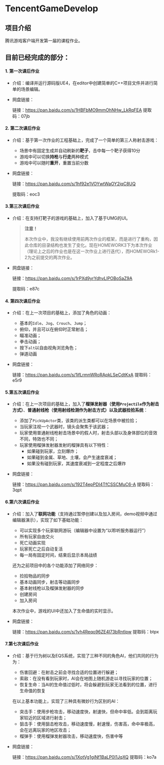 # TencentGameDevelop
## 项目介绍

腾讯游戏客户端开发第一届的课程作业。

## 目前已经完成的部分：

#### 1. 第一次课后作业

- 介绍：编译并运行源码版UE4，在editor中创建简单的C++项目文件并进行简单的场景编辑。

- 网盘链接：

  链接：https://pan.baidu.com/s/1HBFbMO9mmOhNHw_LkRqFEA 
  提取码：07jb 



#### 2. 第二次课后作业

- 介绍：基于第一次作业的工程基础上，完成了一个简单的第三人称射击游戏：

  - 场景中有固定生成并自动刷新的**靶子**，击中每一个靶子获得10分
  - 游戏中可以切换**持枪**与**行走**两种模式
  - 游戏中可以随时**重开**，重置当前分数

- 网盘链接：

  链接：https://pan.baidu.com/s/1hf92e1VOYwtWaOY2jqC8UQ

  提取码：eoc3



#### 3.第三次课后作业

- 介绍：在支持打靶子的游戏的基础上，加入了基于UMG的UI。

  > **注意！**
  >
  > 本次作业中，我没有继续使用前两次作业的框架，而是进行了重构，因此仓库的目录结构也发生了变化。现在HOMEWORK3下为本次作业（理论上之后的作业也是在这一次作业上进行迭代），而HOMEWORk1-2为之前提交的两次作业。

- 网盘链接：

  链接：https://pan.baidu.com/s/1rPXd9yrYdhvLlPOBoSaZ9A

  提取码：e87c



#### 4. 第四次课后作业

- 介绍：在上一次项目的基础上，添加了角色的动画：

  - 基本的`Idle`、`Jog`、`Crouch`、`Jump`；
  - 俯仰，并且可以在俯仰时正常射击；
  - 瞄准动画；
  - 拳击动画；
  - 按下`alt`以自由视角浏览角色；
  - 弹道动画

- 网盘链接：

  链接：https://pan.baidu.com/s/1ifLrmnWRoRApkLSeCdtKxA 
  提取码：e5r9 



#### 5.第五次课后作业

- 介绍：在上一次项目的基础上，加入了**榴弹发射器（使用`Projectile`作为射击方式）**、**普通射线枪（使用射线检测作为射击方式）**以及**武器捡拾系统**：

  - 添加了`PickUpActor`类，该类的派生类都可以在场景中被捡拾；
  - 当玩家注视一个武器时，镜头会聚焦于该武器；
  - 玩家使用普通射线枪射击场景中的假人时，射击头部以及身体部位的音效不同，特效也不同；
  - 玩家使用榴弹发射器发射的榴弹具有以下特性：
    - 如果碰到玩家，立刻爆炸；
    - 如果碰到金属、草地、土壤，会产生速度衰减；
    - 如果没有碰到玩家，其速度衰减到一定程度之后爆炸

- 网盘链接：

  链接：https://pan.baidu.com/s/192T4epPDI4TfCSSCMuC6-A 
  提取码：3qpt 



#### 6.第六次课后作业

- 介绍：加入了**联网功能**（支持通过暂停创建以及加入房间，demo视频中通过编辑器演示），实现了如下基础功能：

  - 可以实现多个玩家联网游玩（编辑器中设置为“以聆听服务器运行”）
  - 所有玩家自由交火
  - 死亡动画实现
  - 玩家死亡之后自动复活
  - 每一局有固定时间，结束后显示本局战绩

  还为之前项目中的各个功能添加了网络同步：

  - 捡拾物品的同步
  - 基本动画同步，射击等动画同步
  - 基本射线枪以及榴弹发射器的同步
  - 创建房间
  - 加入房间

  本次作业中，游戏的UI中还加入了生命值的实时显示。

- 网盘链接：

  链接：https://pan.baidu.com/s/1vh4Reqo96ZE4I73bRntIpw 
  提取码：btpx 
  



#### 7.第七次课后作业

- 介绍：基于行为树以及EQS系统，实现了三种不同的角色AI，他们共同的行为为：

  - 伤害回避：在射击之前会寻找合适的位置进行躲避；
  - 索敌：在没有看到玩家时，AI会在地图上随机游走以寻找玩家的位置；
  - 恢复生命：当AI的生命值过低时，将会躲避到玩家无法看到的位置，进行生命值的恢复

  在以上基本功能上，实现了三种具有微妙行为区别的AI：

  - 突击手：使用步枪攻击，移动速度快，射速快，但命中率低。会到距离玩家较近的区域进行射击；
  - 狙击手：使用狙击枪攻击，移动速度慢，射速慢，伤害高，命中率极高，会在远离玩家的地区攻击；
  - 榴弹手：使用榴弹发射器攻击，移动速度快，伤害中等
  
- 网盘链接：

  链接：https://pan.baidu.com/s/1XotVg1giNf1BaLP0I1JqXQ 
  提取码：ko7a 


